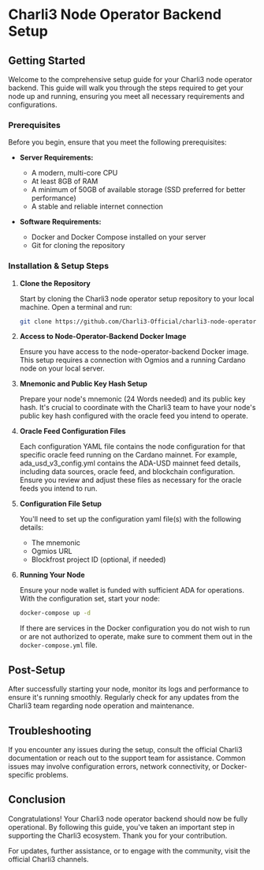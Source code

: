 # Charli3 Node Operator Backend Setup

## Getting Started

Welcome to the comprehensive setup guide for your Charli3 node operator backend. This guide will walk you through the steps required to get your node up and running, ensuring you meet all necessary requirements and configurations.

### Prerequisites

Before you begin, ensure that you meet the following prerequisites:

- **Server Requirements:**
  - A modern, multi-core CPU
  - At least 8GB of RAM
  - A minimum of 50GB of available storage (SSD preferred for better performance)
  - A stable and reliable internet connection

- **Software Requirements:**
  - Docker and Docker Compose installed on your server
  - Git for cloning the repository

### Installation & Setup Steps

1. **Clone the Repository**

   Start by cloning the Charli3 node operator setup repository to your local machine. Open a terminal and run:

   ```bash
   git clone https://github.com/Charli3-Official/charli3-node-operator-setup.git
   ```

2. **Access to Node-Operator-Backend Docker Image**

   Ensure you have access to the node-operator-backend Docker image. This setup requires a connection with Ogmios and a running Cardano node on your local server.

3. **Mnemonic and Public Key Hash Setup**

   Prepare your node's mnemonic (24 Words needed) and its public key hash. It's crucial to coordinate with the Charli3 team to have your node's public key hash configured with the oracle feed you intend to operate.

4. **Oracle Feed Configuration Files**

   Each configuration YAML file contains the node configuration for that specific oracle feed running on the Cardano mainnet. For example, ada_usd_v3_config.yml contains the ADA-USD mainnet feed details, including data sources, oracle feed, and blockchain configuration. Ensure you review and adjust these files as necessary for the oracle feeds you intend to run.

5. **Configuration File Setup**

   You'll need to set up the configuration yaml file(s) with the following details:
   - The mnemonic
   - Ogmios URL
   - Blockfrost project ID (optional, if needed)

6. **Running Your Node**

   Ensure your node wallet is funded with sufficient ADA for operations. With the configuration set, start your node:

   ```bash
   docker-compose up -d
   ```

   If there are services in the Docker configuration you do not wish to run or are not authorized to operate, make sure to comment them out in the `docker-compose.yml` file.

## Post-Setup

After successfully starting your node, monitor its logs and performance to ensure it's running smoothly. Regularly check for any updates from the Charli3 team regarding node operation and maintenance.

## Troubleshooting

If you encounter any issues during the setup, consult the official Charli3 documentation or reach out to the support team for assistance. Common issues may involve configuration errors, network connectivity, or Docker-specific problems.

## Conclusion

Congratulations! Your Charli3 node operator backend should now be fully operational. By following this guide, you've taken an important step in supporting the Charli3 ecosystem. Thank you for your contribution.

For updates, further assistance, or to engage with the community, visit the official Charli3 channels.
